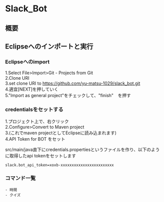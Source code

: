 # Slack_Bot
## 概要


## Eclipseへのインポートと実行

### Eclipseへのimport

1.Select File>Import>Git - Projects from Git  
2.Clone URI  
3.set clone URI to https://github.com/yu-matsu-1029/slack_bot.git  
4.適宜[NEXT]を押していく  
5."Import as general project"をチェックして、"finish"　を押す


### credentialsをセットする

1.プロジェクト上で、右クリック  
2.Configure>Convert to Maven project  
3.(これでmaven projectとしてEclipseに読み込まれます)  
4.API Token for BOT をセット  

src/main/java直下にcredentials.propertiesというファイルを作り、以下のように取得したapi tokenをセットします

```
slack.bot_api_token=xoxb-xxxxxxxxxxxxxxxxxxxxxxxx
```
### コマンド一覧

```
- 時間
- クイズ
```
